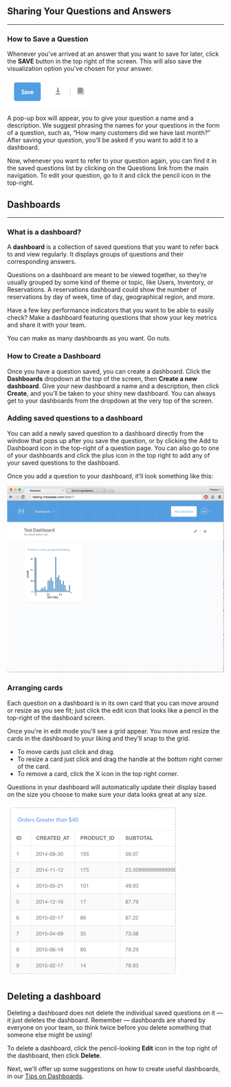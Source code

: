 
## Sharing Your Questions and Answers
---
### How to Save a Question
Whenever you’ve arrived at an answer that you want to save for later, click the **SAVE** button in the top right of the screen. This will also save the visualization option you’ve chosen for your answer.

![savebutton](images/SaveButton.png)

A pop-up box will appear, you to give your question a name and a description. We suggest phrasing the names for your questions in the form of a question, such as, “How many customers did we have last month?” After saving your question, you'll be asked if you want to add it to a dashboard.

Now, whenever you want to refer to your question again, you can find it in the saved questions list by clicking on the Questions link from the main navigation. To edit your question, go to it and click the pencil icon in the top-right.

## Dashboards
---
### What is a dashboard?
A **dashboard** is a collection of saved questions that you want to refer back to and view regularly. It displays groups of questions and their corresponding answers.

Questions on a dashboard are meant to be viewed together, so they’re usually grouped by some kind of theme or topic, like Users, Inventory, or Reservations. A reservations dashboard could show the number of reservations by day of week, time of day, geographical region, and more.

Have a few key performance indicators that you want to be able to easily check? Make a dashboard featuring questions that show your key metrics and share it with your team.

You can make as many dashboards as you want. Go nuts.

### How to Create a Dashboard
Once you have a question saved, you can create a dashboard. Click the **Dashboards** dropdown at the top of the screen, then **Create a new dashboard**. Give your new dashboard a name and a description, then click **Create**, and you’ll be taken to your shiny new dashboard. You can always get to your dashboards from the dropdown at the very top of the screen.

### Adding saved questions to a dashboard
You can add a newly saved question to a dashboard directly from the window that pops up after you save the question, or by clicking the Add to Dashboard icon in the top-right of a question page. You can also go to one of your dashboards and click the plus icon in the top right to add any of your saved questions to the dashboard.

Once you add a question to your dashboard, it’ll look something like this:

![First Dashboard](images/FirstDashboard.png)

### Arranging cards
Each question on a dashboard is in its own card that you can move around or resize as you see fit; just click the edit icon that looks like a pencil in the top-right of the dashboard screen.  

Once you're in edit mode you'll see a grid appear. You move and resize the cards in the dashboard to your liking and they'll snap to the grid.

- To move cards just click and drag.
- To resize a card just click and drag the handle at the bottom right corner of the card.
- To remove a card, click the X icon in the top right corner.

Questions in your dashboard will automatically update their display based on the size you choose to make sure your data looks great at any size.

![editmode](images/Editmode.png)


## Deleting a dashboard
Deleting a dashboard does not delete the individual saved questions on it — it just deletes the dashboard. Remember — dashboards are shared by everyone on your team, so think twice before you delete something that someone else might be using!

To delete a dashboard, click the pencil-looking **Edit** icon in the top right of the dashboard, then click **Delete**.

Next, we'll offer up some suggestions on how to create useful dashboards, in our [Tips on Dashboards](06-dashboard-tips.md).
